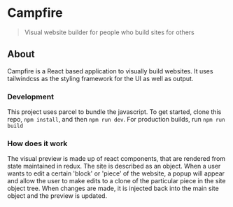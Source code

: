 # Campfire

> Visual website builder for people who build sites for others

## About

Campfire is a React based application to visually build websites. It uses tailwindcss as the styling framework for the UI as well as output.

### Development

This project uses parcel to bundle the javascript. To get started, clone this repo, `npm install`, and then `npm run dev`. For production builds, run `npm run build`

### How does it work

The visual preview is made up of react components, that are rendered from state maintained in redux. The site is described as an object. When a user wants to edit a certain 'block' or 'piece' of the website, a popup will appear and allow the user to make edits to a clone of the particular piece in the site object tree. When changes are made, it is injected back into the main site object and the preview is updated.
